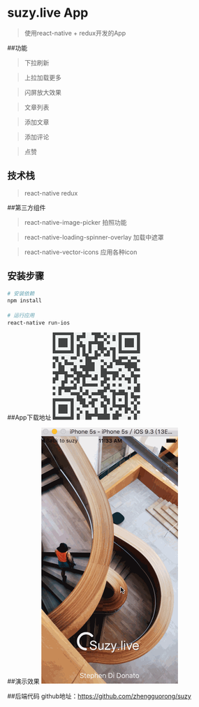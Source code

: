 # suzy.live App

> 使用react-native + redux开发的App

##功能
>下拉刷新

>上拉加载更多

>闪屏放大效果

>文章列表

>添加文章

>添加评论

>点赞

## 技术栈
>react-native
>redux

##第三方组件
>react-native-image-picker  拍照功能

>react-native-loading-spinner-overlay 加载中遮罩

>react-native-vector-icons 应用各种icon

## 安装步骤

``` bash
# 安装依赖
npm install

# 运行应用
react-native run-ios
```

##App下载地址
![](download.png)

##演示效果
![](suzydemo.gif)

##后端代码
github地址：https://github.com/zhengguorong/suzy



